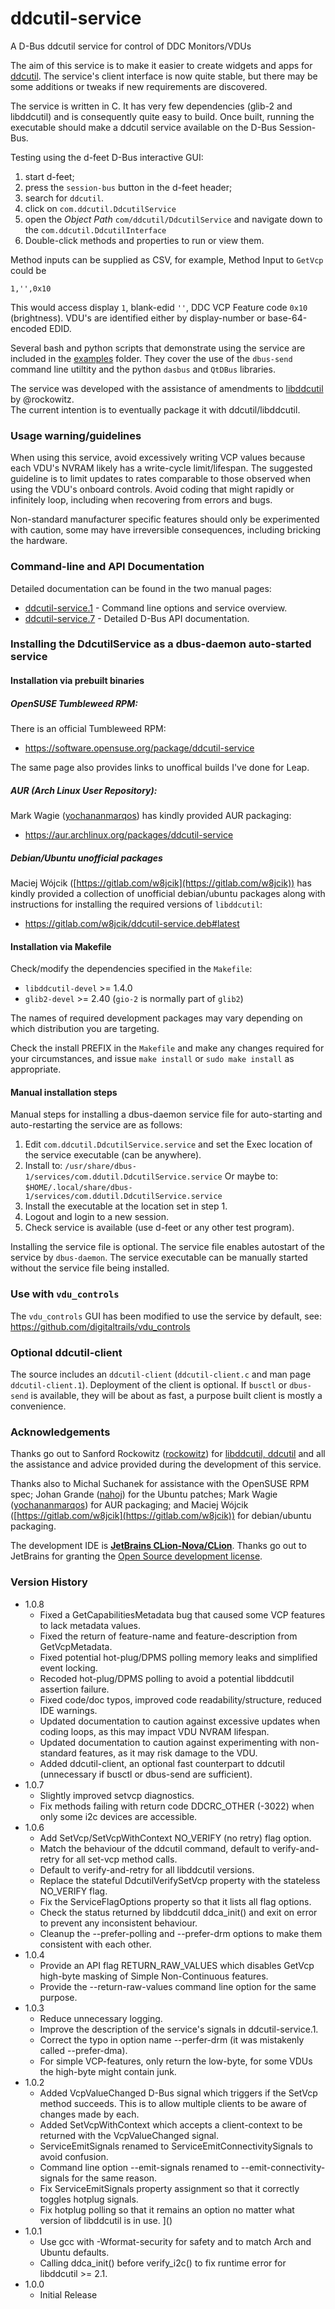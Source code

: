 # ddcutil-service 
A D-Bus ddcutil service for control of DDC Monitors/VDUs

The aim of this service is to make it easier to create widgets and apps for 
[ddcutil](https://www.ddcutil.com/).  The service's client interface is now quite stable, but there 
may be some additions or tweaks if new requirements are discovered.

The service is written in C.  It has very few dependencies (glib-2 and libddcutil) and is
consequently quite easy to build.  Once built, running the executable should make 
a ddcutil service available on the D-Bus Session-Bus.


Testing using the d-feet D-Bus interactive GUI: 
1. start d-feet;
2. press the `session-bus` button in the d-feet header;
3. search for `ddcutil`.
4. click on `com.ddcutil.DdcutilService`
5. open the *Object Path* `com/ddcutil/DdcutilService` and 
   navigate down to the `com.ddcutil.DdcutilInterface`
7. Double-click methods and properties to run or view them.

Method inputs can be supplied as CSV, for example, Method Input to `GetVcp` could be 

```
1,'',0x10
```
This would access display `1`, blank-edid `''`, DDC VCP Feature code `0x10` 
(brightness). VDU's are identified either by display-number or base-64-encoded
EDID.

Several bash and python scripts that demonstrate using the service are included in 
the [examples](https://github.com/digitaltrails/ddcutil-service/tree/master/examples)
folder.  They cover the use of the `dbus-send` command line utiltity
and the python `dasbus` and `QtDBus` libraries. 

The service was developed with the assistance of amendments to [libddcutil](https://www.ddcutil.com/) by @rockowitz.  
The current intention is to eventually package it with ddcutil/libddcutil.

### Usage warning/guidelines

When using this service, avoid excessively writing VCP values because each VDU's NVRAM
likely has a write-cycle limit/lifespan. The suggested guideline is to limit updates
to rates comparable to those observed when using the VDU's onboard controls. Avoid coding
that might rapidly or infinitely loop, including when recovering from errors and bugs.

Non-standard manufacturer specific features should only be experimented with caution,
some may have irreversible consequences, including bricking the hardware.

### Command-line and API Documentation

Detailed documentation can be found in the two manual pages:

- [ddcutil-service.1](https://htmlpreview.github.io/?raw.githubusercontent.com/digitaltrails/ddcutil-service/master/docs/html/ddcutil-service.1.html) - Command line options and service overview. 
- [ddcutil-service.7](https://htmlpreview.github.io/?raw.githubusercontent.com/digitaltrails/ddcutil-service/master/docs/html/ddcutil-service.7.html) - Detailed D-Bus API documentation.


### Installing the DdcutilService as a dbus-daemon auto-started service

#### Installation via prebuilt binaries 

##### OpenSUSE Tumbleweed RPM:

There is an official Tumbleweed RPM:

 - https://software.opensuse.org/package/ddcutil-service

The same page also provides links to unoffical builds I've done for Leap.

##### AUR (Arch Linux User Repository):

Mark Wagie ([yochananmarqos](https://github.com/yochananmarqos)) has kindly provided AUR packaging:

 - https://aur.archlinux.org/packages/ddcutil-service

##### Debian/Ubuntu unofficial packages

Maciej Wójcik ([https://gitlab.com/w8jcik](https://gitlab.com/w8jcik)) has kindly
provided a collection of unofficial debian/ubuntu packages along with instructions
for installing the required versions of `libddcutil`:

 - https://gitlab.com/w8jcik/ddcutil-service.deb#latest

#### Installation via Makefile

Check/modify the dependencies specified in the `Makefile`:
 - `libddcutil-devel` >= 1.4.0
 - `glib2-devel` >= 2.40 (`gio-2` is normally part of `glib2`)

The names of required development packages may vary depending on which distribution 
you are targeting.

Check the install PREFIX in the `Makefile` and make any changes required 
for your circumstances, and issue `make install` or `sudo make install`
as appropriate.

#### Manual installation steps

Manual steps for installing a dbus-daemon service file for auto-starting and 
auto-restarting the service are as follows:

1. Edit `com.ddcutil.DdcutilService.service` and set the Exec location of 
   the service executable (can be anywhere).
2. Install to: `/usr/share/dbus-1/services/com.ddutil.DdcutilService.service`
   Or maybe to: `$HOME/.local/share/dbus-1/services/com.ddutil.DdcutilService.service`
3. Install the executable at the location set in step 1.
4. Logout and login to a new session.
5. Check service is available (use d-feet or any other test program).

Installing the service file is optional. The service file enables autostart of 
the service by `dbus-daemon`.  The service executable can be manually started 
without the service file being installed.

### Use with `vdu_controls`

The `vdu_controls` GUI has been modified to use the service by default, see:
https://github.com/digitaltrails/vdu_controls

### Optional ddcutil-client

The source includes an `ddcutil-client` (`ddcutil-client.c` and 
man page `ddcutil-client.1`).   Deployment of the client is optional.
If `busctl` or `dbus-send` is available, they will be about as fast,
a purpose built client is mostly a convenience.

### Acknowledgements

Thanks go out to Sanford Rockowitz ([rockowitz](https://github.com/rockowitz)) 
for [libddcutil, ddcutil](https://www.ddcutil.com/) and all the assistance and 
advice provided during the development of this service.

Thanks also to Michal Suchanek for assistance with the OpenSUSE RPM spec; 
Johan Grande ([nahoj](https://github.com/nahoj)) for the Ubuntu patches; 
Mark Wagie ([yochananmarqos](https://github.com/yochananmarqos)) for AUR packaging; and
Maciej Wójcik ([https://gitlab.com/w8jcik](https://gitlab.com/w8jcik)) for debian/ubuntu
packaging.

The development IDE is **[JetBrains CLion-Nova/CLion](https://www.jetbrains.com/help/clion/clion-nova-introduction.html)**. Thanks go out to JetBrains for
granting the [Open Source development license]( https://jb.gg/OpenSourceSupport).

### Version History
- 1.0.8
  - Fixed a GetCapabilitiesMetadata bug that caused some VCP features to lack metadata values.
  - Fixed the return of feature-name and feature-description from GetVcpMetadata.
  - Fixed potential hot-plug/DPMS polling memory leaks and simplified event locking.
  - Recoded hot-plug/DPMS polling to avoid a potential libddcutil assertion failure.
  - Fixed code/doc typos, improved code readability/structure, reduced IDE warnings.
  - Updated documentation to caution against excessive updates when coding loops, as this may impact VDU NVRAM lifespan.
  - Updated documentation to caution against experimenting with non-standard features, as it may risk damage to the VDU.
  - Added ddcutil-client, an optional fast counterpart to ddcutil (unnecessary if busctl or dbus-send are sufficient). 
- 1.0.7
  - Slightly improved setvcp diagnostics.
  - Fix methods failing with return code DDCRC_OTHER (-3022) when only some i2c devices are accessible.
- 1.0.6
  - Add SetVcp/SetVcpWithContext NO_VERIFY (no retry) flag option.
  - Match the behaviour of the ddcutil command, default to verify-and-retry for all set-vcp method calls.
  - Default to verify-and-retry for all libddcutil versions.
  - Replace the stateful DdcutilVerifySetVcp property with the stateless NO_VERIFY flag.
  - Fix the ServiceFlagOptions property so that it lists all flag options.
  - Check the status returned by libddcutil ddca_init() and exit on error to prevent any inconsistent behaviour.
  - Cleanup the --prefer-polling and --prefer-drm options to make them consistent with each other.
- 1.0.4
  - Provide an API flag RETURN_RAW_VALUES which disables GetVcp high-byte masking of Simple Non-Continuous features.
  - Provide the --return-raw-values command line option for the same purpose.
- 1.0.3
  - Reduce unnecessary logging.
  - Improve the description of the service's signals in ddcutil-service.1.
  - Correct the typo in option name --perfer-drm (it was mistakenly called --prefer-dma).
  - For simple VCP-features, only return the low-byte, for some VDUs the high-byte might contain junk.
- 1.0.2
  - Added VcpValueChanged D-Bus signal which triggers if the SetVcp method succeeds. This is to allow
    multiple clients to be aware of changes made by each.
  - Added SetVcpWithContext which accepts a client-context to be returned with the VcpValueChanged signal.
  - ServiceEmitSignals renamed to ServiceEmitConnectivitySignals to avoid confusion.
  - Command line option --emit-signals renamed to --emit-connectivity-signals for the same reason.
  - Fix ServiceEmitSignals property assignment so that it correctly toggles hotplug signals.
  - Fix hotplug polling so that it remains an option no matter what version of libddcutil is in use. ]()
- 1.0.1
  - Use gcc with -Wformat-security for safety and to match Arch and Ubuntu defaults.
  - Calling ddca_init() before verify_i2c() to fix runtime error for libddcutil >= 2.1.
- 1.0.0
  - Initial Release
